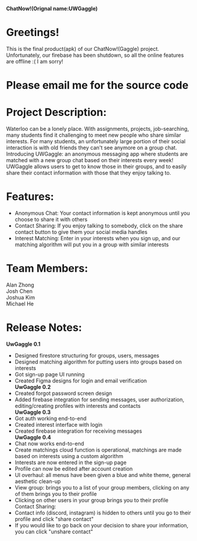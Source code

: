 **ChatNow!(Orignal name:UWGaggle)**
# **Greetings!**
This is the final product(apk) of our ChatNow!(Gaggle) project.
Unfortunately, our firebase has been shutdown, so all the online features are offline :( I am sorry!
# Please email me for the source code

# **Project Description:**

Waterloo can be a lonely place. With assignments, projects, job-searching, many students find it challenging to meet new people who share similar interests. For many students, an unfortunately large portion of their social interaction is with old friends they can't see anymore on a group chat. Introducing UWGaggle: an anonymous messaging app where students are matched with a new group chat based on their interests every week! UWGaggle allows users to get to know those in their groups, and to easily share their contact information with those that they enjoy talking to.

# **Features:**

- Anonymous Chat: Your contact information is kept anonymous until you choose to share it with others
- Contact Sharing: If you enjoy talking to somebody, click on the share contact button to give them your social media handles
- Interest Matching: Enter in your interests when you sign up, and our matching algorithm will put you in a group with similar interests

# **Team Members:**

Alan Zhong\
Josh Chen\
Joshua Kim\
Michael He

# **Release Notes:**

**UwGaggle 0.1**

- Designed firestore structuring for groups, users, messages
- Designed matching algorithm for putting users into groups based on interests
- Got sign-up page UI running
- Created Figma designs for login and email verification  
  **UwGaggle 0.2**
- Created forgot password screen design
- Added firebase integration for sending messages, user authorization, editing/creating profiles with interests and contacts  
  **UwGaggle 0.3**
- Got auth working end-to-end
- Created interest interface with login
- Created firebase integration for receiving messages  
  **UwGaggle 0.4**
- Chat now works end-to-end
- Create matchings cloud function is operational, matchings are made based on interests using a custom algorithm
- Interests are now entered in the sign-up page
- Profile can now be edited after account creation
- UI overhaul: all menus have been given a blue and white theme, general aesthetic clean-up
- View group: brings you to a list of your group members, clicking on any of them brings you to their profile
- Clicking on other users in your group brings you to their profile  
  Contact Sharing:
- Contact info (discord, instagram) is hidden to others until you go to their profile and click "share contact"
- If you would like to go back on your decision to share your information, you can click "unshare contact"
